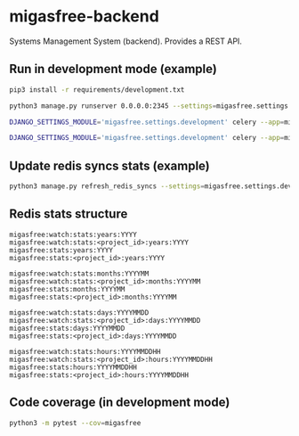# migasfree-backend

Systems Management System (backend). Provides a REST API.

## Run in development mode (example)

```bash
pip3 install -r requirements/development.txt

python3 manage.py runserver 0.0.0.0:2345 --settings=migasfree.settings.development

DJANGO_SETTINGS_MODULE='migasfree.settings.development' celery --app=migasfree.celery.app beat --loglevel=DEBUG

DJANGO_SETTINGS_MODULE='migasfree.settings.development' celery --app=migasfree.celery.app worker --without-gossip --concurrency=10 --queues=default,pms-apt,pms-dnf,pms-pacman,pms-winget,pms-wpt,pms-yum,pms-zypper --loglevel=DEBUG
```

## Update redis syncs stats (example)

```bash
python3 manage.py refresh_redis_syncs --settings=migasfree.settings.development --since 2020 --until=2021
```

## Redis stats structure

`migasfree:watch:stats:years:YYYY`<br>
`migasfree:watch:stats:<project_id>:years:YYYY`<br>
`migasfree:stats:years:YYYY`<br>
`migasfree:stats:<project_id>:years:YYYY`

`migasfree:watch:stats:months:YYYYMM`<br>
`migasfree:watch:stats:<project_id>:months:YYYYMM`<br>
`migasfree:stats:months:YYYYMM`<br>
`migasfree:stats:<project_id>:months:YYYYMM`

`migasfree:watch:stats:days:YYYYMMDD`<br>
`migasfree:watch:stats:<project_id>:days:YYYYMMDD`<br>
`migasfree:stats:days:YYYYMMDD`<br>
`migasfree:stats:<project_id>:days:YYYYMMDD`

`migasfree:watch:stats:hours:YYYYMMDDHH`<br>
`migasfree:watch:stats:<project_id>:hours:YYYYMMDDHH`<br>
`migasfree:stats:hours:YYYYMMDDHH`<br>
`migasfree:stats:<project_id>:hours:YYYYMMDDHH`

## Code coverage (in development mode)

```bash
python3 -m pytest --cov=migasfree
```
